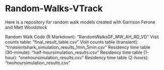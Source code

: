 # Random-Walks-VTrack
Here is a repository for random walk models created with Garrison Ferone and Matt Woodstock

Random Walk Code (R Markdown): “RandomWalksGF_MW_AH_RD_VD”
Visit counts table: “final_result_table.csv” 
Visit counts table (transient): “trnasientshark_simulation_results_1min_5min.csv”
Residency time table (30-minute): “half-hoursimulation_results.csv”
Residency time table (1-hour): “onehoursimulation_results.csv”
Residency time table (2-hours): “twohoursimulation_results.csv”

